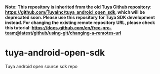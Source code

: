 #### Note: This repository is inherited from the old Tuya Github repository: https://github.com/TuyaInc/tuya_android_open_sdk, which will be deprecated soon. Please use this repository for Tuya SDK development instead. For changing the existing remote repository URL, please check this tutorial: https://docs.github.com/en/free-pro-team@latest/github/using-git/changing-a-remotes-url

# tuya-android-open-sdk

Tuya android open source sdk repo
